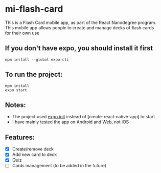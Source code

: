 # mi-flash-card
This is a Flash Card mobile app, as part of the React Nanodegree program. This mobile app allows people to create and manage decks of flash cards for their own use

## If you don't have expo, you should install it first
```
npm install --global expo-cli
```

## To run the project:
```
npm install
expo start
```

## Notes:
- The project used [expo init](https://docs.expo.io/) instead of [create-react-native-app] to start
- I have mainly tested the app on Android and Web, not iOS

## Features:
- [x] Create/remove deck
- [x] Add new card to deck
- [x] Quiz
- [ ] Cards management (to be added in the future)
